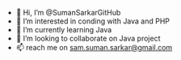 - 👋 Hi, I’m @SumanSarkarGitHub
- 👀 I’m interested in conding with Java and PHP
- 🌱 I’m currently learning Java
- 💞️ I’m looking to collaborate on Java project
- 📫 reach me on sam.suman.sarkar@gmail.com

<!---
SumanSarkarGitHub/SumanSarkarGitHub is a ✨ special ✨ repository because its `README.md` (this file) appears on your GitHub profile.
You can click the Preview link to take a look at your changes.
--->
